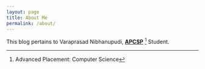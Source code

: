 ```yaml
---
layout: page
title: About Me
permalink: /about/
---
```


This blog pertains to Varaprasad Nibhanupudi, **[APCSP](https://github.com/fastai/fastpages)** [^1] Student.



[^1]: Advanced Placement: Computer Science
